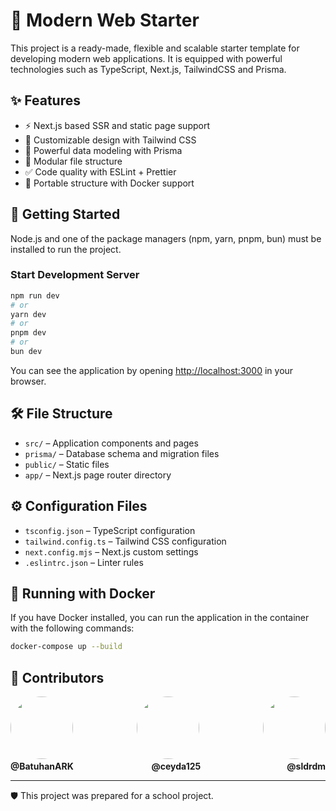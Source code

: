 # 🚀 Modern Web Starter

This project is a ready-made, flexible and scalable starter template for developing modern web applications. It is equipped with powerful technologies such as TypeScript, Next.js, TailwindCSS and Prisma.

## ✨ Features

- ⚡️ Next.js based SSR and static page support
- 🎨 Customizable design with Tailwind CSS
- 🔐 Powerful data modeling with Prisma
- 🧩 Modular file structure
- ✅ Code quality with ESLint + Prettier
- 🐳 Portable structure with Docker support

## 🚀 Getting Started

Node.js and one of the package managers (npm, yarn, pnpm, bun) must be installed to run the project.

### Start Development Server

```bash
npm run dev
# or
yarn dev
# or
pnpm dev
# or
bun dev
```

You can see the application by opening [http://localhost:3000](http://localhost:3000) in your browser.

## 🛠️ File Structure

- `src/` – Application components and pages
- `prisma/` – Database schema and migration files
- `public/` – Static files
- `app/` – Next.js page router directory

## ⚙️ Configuration Files

- `tsconfig.json` – TypeScript configuration
- `tailwind.config.ts` – Tailwind CSS configuration
- `next.config.mjs` – Next.js custom settings
- `.eslintrc.json` – Linter rules

## 🐳 Running with Docker

If you have Docker installed, you can run the application in the container with the following commands:

```bash
docker-compose up --build
```

## 💬 Contributors

<div style="display: flex; justify-content: space-between;">
  <a href="https://github.com/BatuhanARK" style="text-decoration: none; ">
    <img src="https://github.com/BatuhanARK.png" width="100" height="100" style="border-radius: 50%; object-fit: cover;" />
    <strong>&nbsp;</strong>
  </a>
  
  <a href="https://github.com/ceyda125" style="text-decoration: none; ">
    <img src="https://github.com/ceyda125.png" width="100" height="100" style="border-radius: 50%; object-fit: cover;" />
    <strong>&nbsp;</strong>
  </a>

  <a href="https://github.com/sldrdm" style="text-decoration: none; ">
    <img src="https://github.com/sldrdm.png" width="100" height="100" style="border-radius: 50%; object-fit: cover;" />
  </a>
</div>

<div style="display: flex; justify-content: space-between;">
  <a href="https://github.com/BatuhanARK" style="text-decoration: none;">
    <strong>@BatuhanARK</strong>
  </a>
  
  <a href="https://github.com/ceyda125" style="text-decoration: none;">
    <strong>@ceyda125&nbsp;&nbsp;&nbsp;&nbsp;</strong>
  </a>

  <a href="https://github.com/sldrdm" style="text-decoration: none;">
    <strong>@sldrdm</strong>
  </a>
</div>

---

🛡️ This project was prepared for a school project.